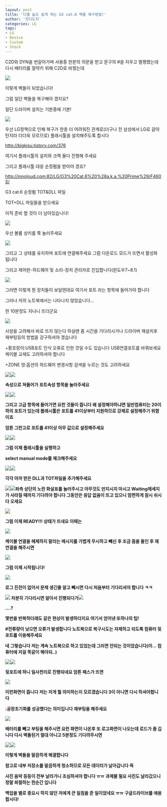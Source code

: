 ```yaml
---
layout: post
title: '디벨 늅도 쉽게 하는 G3 cat.6 벽돌 복구방법!'
author: '잔디도치'
categories: LG
tags:
- LG
- Device
- Custom
- Stock
---
```



<script> location.href='https://cafe.naver.com/develoid/457926' ; </script>

<p>C2D와 DYN을 번갈아가며 사용중 한분의 의문을 받고 문구의 #을 지우고 멀쩡했는데 다시 배터리를 절약키 위해 C2D로 바꿨는데</p><p><img src="https://cafeptthumb-phinf.pstatic.net/20140922_40/fanix1204_1411388611115DWhvu_JPEG/20140922_180823.jpg?type=w740"></p><p>이렇게 벽돌이 되었습니다!</p><p>그럼 일단 벽돌을 복구해야 겠지요?</p><p>일단 드라이버 설치는 기본중에 기본!</p><p><img src="https://cafeptthumb-phinf.pstatic.net/20140922_210/fanix1204_1411379867580cCgeU_PNG/%C4%B8%C3%B3_2014_09_22_18_16_01_5.png?type=w740"></p><p>우선 LG정책으로 인해 복구가 한층 더 어려워진 관계로(더구나 전 삼성에서&nbsp;LG로 갈아탄지라&nbsp;더더욱&nbsp;모르므로)&nbsp;플래시툴을 설치해주도록 합시다</p><p><a href="http://bigkisu.tistory.com/376">http://bigkisu.tistory.com/376</a></p><p>여기서 플래시툴의 설치와 크랙 둘다 진행해 주세요</p><p>그리고 플래시툴 대응 순정펌을 받아야 겠죠?</p><p><a href="http://innoloud.com:82/LG/G3%20Cat.6%20%28a.k.a.%20Prime%29/F460S/">http://innoloud.com:82/LG/G3%20Cat.6%20%28a.k.a.%20Prime%29/F460S/</a></p><p>G3 cat.6 순정펌 TOT&amp;DLL 파일</p><p>TOT+DLL 파일들을 받으세요</p><p>아직 준비 할 것이 더 남아있습니다!</p><p><img src="https://cafeptthumb-phinf.pstatic.net/20140922_208/fanix1204_1411388600368NRoCV_JPEG/20140922_181037.jpg?type=w740"></p><p>우선 볼륨 상키를 쭉 눌러주세요</p><p><img src="https://cafeptthumb-phinf.pstatic.net/20140922_70/fanix1204_1411388640692asGmf_JPEG/20140922_181135.jpg?type=w740"></p><p>그리고 그 상태를 유지하며 포트에 연결해주세요 그럼 다운로드 모드가 뜨면서 활성화 됩니다</p><p>그리고 제어판-하드웨어 및 소리-장치 관리자로 진입합니다(윈도우7~8.1)</p><p><img src="https://cafeptthumb-phinf.pstatic.net/20140922_264/fanix1204_1411388706850dInpJ_PNG/%C4%B8%C3%B3_2014_09_22_18_19_01_491.png?type=w740"></p><p>그러면 이렇게 뭔 장치들이 보일텐데요 여기서 포트 라는 항목에 들어가야 합니다</p><p>그러나 저의 노트북에서는 나타나지 않았습니다...</p><p>한 10분정도 지나니 뜨더군요</p><p><img src="https://cafeptthumb-phinf.pstatic.net/20140922_29/fanix1204_1411388805188gAmrV_PNG/%C4%B8%C3%B3_2014_09_22_18_19_22_944.png?type=w740"></p><p>사양을 고려해서 바로 뜨지 않는다 하실땐 좀 시간을 기다리시거나 드라이버 재설치후 재부팅등의 방법을 강구하셔야 겠습니다</p><p>+황호랑이:USB포트 인식 오류로 인한 것일 수도 있습니다 USB연결포트를 바꿔보세요 케이블 교체도 고려하셔야 합니다</p><p>+ZONE 땅:옵션의 하드웨어 변경사항 검색을 누르는 것도 고려하세요</p><p><img src="https://cafeptthumb-phinf.pstatic.net/20140922_72/fanix1204_14113888999455SlbC_PNG/%C4%B8%C3%B3_2014_09_22_18_19_37_147.png?type=w740"><b><img src="https://cafeptthumb-phinf.pstatic.net/20140922_89/fanix1204_14113889000741nMOF_PNG/%C4%B8%C3%B3_2014_09_22_18_19_41_116.png?type=w740"></p><p>속성으로 쳐들어가 포트속성 항목을 눌러주세요</p><p><img src="https://cafeptthumb-phinf.pstatic.net/20140922_109/fanix1204_1411388955150shI9z_PNG/%C4%B8%C3%B3_2014_09_22_18_19_52_522.png?type=w740"><b><img src="https://cafeptthumb-phinf.pstatic.net/20140922_28/fanix1204_1411388955244mOFyP_PNG/%C4%B8%C3%B3_2014_09_22_18_20_15_929.png?type=w740"></p><p>그리고 고급 항목에 들어가면 요런 것들이 뜹니다 왜 설정해야하냐면 일반컴퓨터는 20이하의 포트가 있는데 플래시툴은 포트를 41이상부터 지원하므로 강제로 설정해주기 위함이죠</p><p>암튼 그런고로 포트를 41이상 아무 값으로 설정해주세요</p><p><img src="https://cafeptthumb-phinf.pstatic.net/20140922_270/fanix1204_1411389113186nBuTX_PNG/%C4%B8%C3%B3_2014_09_22_18_23_39_550.png?type=w740"><b><img src="https://cafeptthumb-phinf.pstatic.net/20140922_282/fanix1204_1411389113319JXzJP_PNG/%C4%B8%C3%B3_2014_09_22_18_23_46_831.png?type=w740"></p><p>그럼 이제 플래시툴을 실행하고</p><p>select manual mode를 체크해주세요</p><p><img src="https://cafeptthumb-phinf.pstatic.net/20140922_244/fanix1204_1411389155218RHyOS_PNG/%C4%B8%C3%B3_2014_09_22_18_24_00_706.png?type=w740"><b><img src="https://cafeptthumb-phinf.pstatic.net/20140922_117/fanix1204_1411389155320j26xI_PNG/%C4%B8%C3%B3_2014_09_22_18_24_09_659.png?type=w740"></p><p>각각 아까 받은 DLL과 TOT파일을 추가해주세요</p><p><img src="https://cafeptthumb-phinf.pstatic.net/20140922_192/fanix1204_1411389216404UpI8i_PNG/%C4%B8%C3%B3_2014_09_22_18_25_26_993.png?type=w740"><b><img src="https://cafeptthumb-phinf.pstatic.net/20140922_209/fanix1204_14113892166378e0fX_PNG/%C4%B8%C3%B3_2014_09_22_18_25_31_243.png?type=w740"><b>좌측 상단의 노란 화살표를 눌러주시고 아무것도 만지시지 마시고 Waiting메세지가 사라질 때까지 기다려야 합니다 그동안은 응답 없음이 뜨고 있으니 맘편하게 잠시 쉬시다 오세요</p><p><img src="https://cafeptthumb-phinf.pstatic.net/20140922_126/fanix1204_1411389373370wO7gv_PNG/%C4%B8%C3%B3_2014_09_22_18_27_06_341.png?type=w740"></p><p>그럼 이제 READY!!! 상태가 뜨네요 이때는</p><p><img src="https://cafeptthumb-phinf.pstatic.net/20140922_227/fanix1204_1411389426753D4Nfe_JPEG/20140922_182759.jpg?type=w740"></p><p>케이블 연결을 헤제하지 말라는 메시지를 가볍게 무시하고 빼신 후 조금 뜸을 들인 후 재연결을 해주시면</p><p><img src="https://cafeptthumb-phinf.pstatic.net/20140922_258/fanix1204_1411389508886sN8EJ_PNG/%C4%B8%C3%B3_2014_09_22_18_28_18_68.png?type=w740"></p><p>그럼 이제 시작됩니다!</p><p><img src="https://cafeptthumb-phinf.pstatic.net/20140922_81/fanix1204_14113895642914AH0i_PNG/%C4%B8%C3%B3_2014_09_22_18_29_22_629.png?type=w740"></p><p>로그 진전이 없어서 문제 생긴줄 알고 빼시면 다시 처음부터 기다리셔야 합니다 ㅋㅋ</p><p><img src="https://cafeptthumb-phinf.pstatic.net/20140922_66/fanix1204_1411389725582UW0bI_PNG/%C4%B8%C3%B3_2014_09_22_18_36_24_729.png?type=w740"><b>&nbsp;차분히 기다리시면 알아서 진행되다가<b><img src="https://cafeptthumb-phinf.pstatic.net/20140922_34/fanix1204_1411389725848L4xUu_PNG/%C4%B8%C3%B3_2014_09_22_18_34_53_812.png?type=w740"></p><p>....?</p><p>몇번을 반복하더래도 같은 현상이 발생하더지요 여기서 얻어낸 또하나의 팁!</p><p>#전류량이 낮으면 오류가 발생합니다 노트북으로 복구시도는 자제하고 되도록 컴퓨터 뒷 포트를 이용해주세요</p><p>네 그렇습니다 저는 계속 노트북으로 하고 있었는데 그러면 안되는 것이었습니다(아... 컴퓨터에 저걸 똑같이 해야되..)</p><p><img src="https://cafeptthumb-phinf.pstatic.net/20140922_46/fanix1204_1411390257187BaHJf_JPEG/20140922_191816.jpg?type=w740"><b><img src="https://cafeptthumb-phinf.pstatic.net/20140922_289/fanix1204_1411390257561qWdMg_JPEG/20140922_192004.jpg?type=w740"></p><p>뒷포트에 하니 일사천리로 진행되네요 암튼 패스가 뜨면</p><p><img src="https://cafeptthumb-phinf.pstatic.net/20140922_217/fanix1204_1411390310086k0A5S_JPEG/20140922_192016.jpg?type=w740"></p><p>이런화면이 뜹니다 저는 저게 뭘 의미하는지 모르겠습니다 3이 아니면 다시 하셔야합니다</p><p>:공장초기화를 성공했다는 의미입니다 재부팅을 해주세요</p><p><img src="https://cafeptthumb-phinf.pstatic.net/20140922_259/fanix1204_1411390376903krRox_JPEG/20140922_192303.jpg?type=w740"></p><p>배터리를 빼고 부팅을 해주시면 요런 화면이 나온후 또 로고화면이 나오는데 로드가 좀 깁니다 다시 벽돌된거 절대 아니고 5분정도 기다려주시면</p><p><img src="https://cafeptthumb-phinf.pstatic.net/20140922_247/fanix1204_1411390499840oC81s_JPEG/20140922_192632.jpg?type=w740"><b><img src="https://cafeptthumb-phinf.pstatic.net/20140922_287/fanix1204_14113905000654B21N_JPEG/20140922_192751.jpg?type=w740"></p><p>이렇게 벽돌을 말끔하게 해결합니다</p><p>참고로 내부 저장소를 말끔하게 청소하므로 모든 데이터가 날아갑니다 즉</p><p>사진 음악 등등이 전부 날라가니 조심하셔야 합니다 ㅠㅠ 과제물 필요 사진도 날라갔으니 정말 좌절하는 한순간 입니다</p><p>백업을 별로 중요시 하지 않던 저에게 큰 일침을 준 일이었네요 ㅠㅠ 구글드라이브를 애용합시다!</p>
